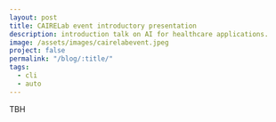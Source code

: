 ```yaml
---
layout: post
title: CAIRELab event introductory presentation
description: introduction talk on AI for healthcare applications.
image: /assets/images/cairelabevent.jpeg
project: false
permalink: "/blog/:title/"
tags:
  - cli
  - auto
---
```


TBH
